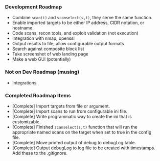 ### Development Roadmap

- Combine `scan(t)` and `scanselect(s,t)`, they serve the same function.
- Enable imported targets to be either IP address, CIDR notation, or hostname.
- Code scans, recon tools, and exploit validation (not execution)
- Integration with nmap, openssl
- Output results to file, allow configurable output formats
- Search against composite block list
- Take screenshot of web landing page
- Make a web GUI (potentially)

### Not on Dev Roadmap (musing)

- Integrations

### Completed Roadmap Items

- [Complete] Import targets from file or argument.
- [Complete] Import scans to run from configurable ini file.
- [Complete] Write programmatic way to create the ini that is customizable.
- [Complete] Finished `scanselect(s,t)` function that will run the appropriate
named scans on the target when set to true in the config file.
- [Complete] Move printed output of debug to debugLog table.
- [Complete] Output debugLog to log file to be created with timestamps. Add these
to the .gitignore.
